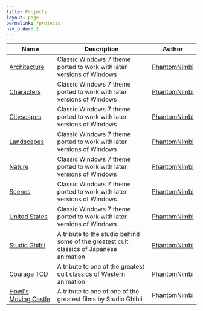 ```yaml
---
title: Projects
layout: page
permalink: /projects
nav_order: 2
---
```



| Name | Description | Author |
| --- | --- | --- |
| [Architecture](https://github.com/TBR-Development/Windows-Deskthemepacks/tree/main/projects/Architecture/) | Classic Windows 7 theme ported to work with later versions of Windows | [PhantomNimbi](https://github.com/PhantomNimbi) |
| [Characters](https://github.com/TBR-Development/Windows-Deskthemepacks/tree/main/projects/Characters/) | Classic Windows 7 theme ported to work with later versions of Windows | [PhantomNimbi](https://github.com/PhantomNimbi) |
| [Cityscapes](https://github.com/TBR-Development/Windows-Deskthemepacks/tree/main/projects/Cityscapes/) | Classic Windows 7 theme ported to work with later versions of Windows | [PhantomNimbi](https://github.com/PhantomNimbi) |
| [Landscapes](https://github.com/TBR-Development/Windows-Deskthemepacks/tree/main/projects/Landscapes/) | Classic Windows 7 theme ported to work with later versions of Windows | [PhantomNimbi](https://github.com/PhantomNimbi) |
| [Nature](https://github.com/TBR-Development/Windows-Deskthemepacks/tree/main/projects/Nature/) | Classic Windows 7 theme ported to work with later versions of Windows | [PhantomNimbi](https://github.com/PhantomNimbi) |
| [Scenes](https://github.com/TBR-Development/Windows-Deskthemepacks/tree/main/projects/Scenes/) | Classic Windows 7 theme ported to work with later versions of Windows | [PhantomNimbi](https://github.com/PhantomNimbi) |
| [United States](https://github.com/TBR-Development/Windows-Deskthemepacks/tree/main/projects/United%20States/) | Classic Windows 7 theme ported to work with later versions of Windows | [PhantomNimbi](https://github.com/PhantomNimbi) |
| [Studio Ghibli](https://github.com/TBR-Development/Windows-Deskthemepacks/tree/main/projects/Studii%20Ghibli/) | A tribute to the studio behind some of the greatest cult classics of Japanese animation | [PhantomNimbi](https://github.com/PhantomNimbi) |
| [Courage TCD](https://github.com/TBR-Development/Windows-Deskthemepacks/tree/main/projects/Courage%20TCD/) | A tribute to one of the greatest cult classics of Western animation | [PhantomNimbi](https://github.com/PhantomNimbi) |
| [Howl's Moving Castle](https://github.com/TBR-Development/Windows-Deskthemepacks/tree/main/projects/Howls%20Moving%20Castle/) | A tribute to one of one of the greatest films by Studio Ghibli | [PhantomNimbi](https://github.com/PhantomNimbi) |
